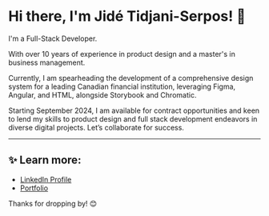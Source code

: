 # Hi there, I'm Jidé Tidjani-Serpos! 👋

I'm a Full-Stack Developer.

With over 10 years of experience in product design and a master's in business management.

Currently, I am spearheading the development of a comprehensive design system for a leading Canadian financial institution, leveraging Figma, Angular, and HTML, alongside Storybook and Chromatic. 

Starting September 2024, I am available for contract opportunities and keen to lend my skills to product design and full stack development endeavors in diverse digital projects. Let’s collaborate for success.

---

## ✨ Learn more:

- [LinkedIn Profile](https://www.linkedin.com/in/jidetidjaniserpos/)
- [Portfolio](https://jide.onrender.com)

Thanks for dropping by! 😊
